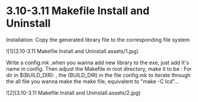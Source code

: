 # 3.10-3.11 Makefile Install and Uninstall

Installation: Copy the generated library file to the corresponding file system

![1](3.10-3.11 Makefile Install and Uninstall.assets/1.jpg)

Write a config.mk ,when you wanna add new library to the exe, just add It's name in config. Then adjust the Makefile in root directory, make it to be : For dir in $(BUILD_DIR): , the (BUILD_DIR) in the file config.mk to iterate through the all file you wanna make the make file, equivalent to "make -C lcd"... 

![2](3.10-3.11 Makefile Install and Uninstall.assets/2.jpg)